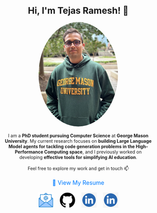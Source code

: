 <div style="text-align: center; padding: 20px; max-width: 800px; margin: 0 auto;">
  <h1>Hi, I'm Tejas Ramesh! 👋</h1>
  <div style="display: flex; flex-direction: column; align-items: center; justify-content: center;">
    
  <img src="./img/Tejas Ramesh.jpg" width="250" style="border-radius: 50%; margin-bottom: 20px;">
    
  <div style="text-align: center; max-width: 600px; margin-bottom: 20px;">
      I am a <strong>PhD student pursuing Computer Science</strong> at <strong>George Mason University</strong>. My current research focuses on <strong>building Large Language Model agents for tackling code generation problems in the High-Performance Computing space</strong>, and I previously worked on developing <strong>effective tools for simplifying AI education</strong>.
      <br><br>
      Feel free to explore my work and get in touch 📫
  </div>

  <div style="margin-bottom: 20px;">
      <a href="./Resume-Tejas Ramesh.pdf" target="_blank" style="text-decoration: none; color: #007BFF; font-size: 18px;">
        📄 View My Resume
      </a>
  </div>

  <div style="display: flex; justify-content: center; gap: 20px;">
      <a href="mailto:tramesh2@gmu.edu"><img src="./img/EM.png" width="48" height="48" /></a>
      <a href="https://github.com/tejas3070"><img src="./img/GH.png" width="48" height="48" /></a>
      <a href="https://linkedin.com/in/tejas-ramesh-976203190"><img src="./img/LI.jpeg" width="48" height="48" /></a>
      <a href="https://scholar.google.com/citations?user=OGNnUHcAAAAJ&hl=en&oi=ao"><img src="./img/LI.jpeg" width="48" height="48" /></a>
  </div>

  </div>

</div>
